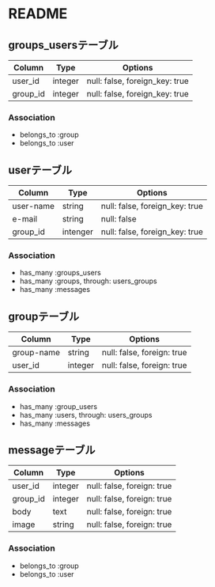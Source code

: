 # README
## groups_usersテーブル

|Column|Type|Options|
|------|----|-------|
|user_id|integer|null: false, foreign_key: true|
|group_id|integer|null: false, foreign_key: true|

### Association
- belongs_to :group
- belongs_to :user

## userテーブル

|Column|Type|Options|
|------|----|-------|
|user-name|string|null: false, foreign_key: true|
|e-mail|string|null: false|
|group_id|intenger|null: false, foreign_key: true|

### Association
- has_many :groups_users
- has_many :groups, through: users_groups
- has_many :messages

## groupテーブル
|Column|Type|Options|
|------|----|-------|
|group-name|string|null: false, foreign: true|
|user_id|integer|null: false, foreign: true|

### Association
- has_many :group_users
- has_many :users, through: users_groups
- has_many :messages

## messageテーブル
|Column|Type|Options|
|------|----|-------|
|user_id|integer|null: false, foreign: true|
|group_id|integer|null: false, foreign: true|
|body|text|null: false, foreign: true|
|image|string|null: false, foreign: true|

### Association
- belongs_to :group
- belongs_to :user
